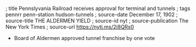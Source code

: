 ; title Pennslyvania Railroad receives approval for terminal and tunnels
; tags pennrr penn-station hudson-tunnels
; source-date December 17, 1902
; source-title THE ALDERMEN YIELD
; source-id nyt
; source-publication The New York Times
; source-url https://nyti.ms/2i8QRs0

- Board of Aldermen approved tunnel franchise by one vote
